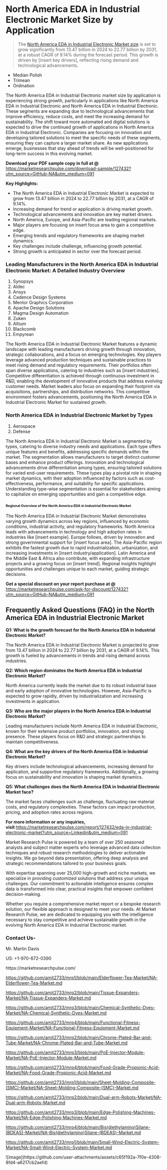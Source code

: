 <h1>North America EDA in Industrial Electronic Market&nbsp;Size by Application</h1><blockquote><p>The <a href="https://marketresearchpulse.com/download-sample/127432?utm_source=GitHub-NA&amp;utm_medium=091">North America EDA in Industrial Electronic Market size</a> is set to grow significantly from 13.47 billion in 2024 to 22.77 billion by 2031, at a robust CAGR of 9.14% during the forecast period. This growth is driven by [insert key drivers], reflecting rising demand and technological advancements.</p></blockquote><ul><li>Median Polish<li> Trimean<li> Ordination</li></ul><p>The North America EDA in Industrial Electronic market size by application is experiencing strong growth, particularly in applications like North America EDA in Industrial Electronic and North America EDA in Industrial Electronic. These segments are expanding due to technological advancements that improve efficiency, reduce costs, and meet the increasing demand for sustainability. The shift toward more automated and digital solutions is expected to drive the continued growth of applications in North America EDA in Industrial Electronic. Companies are focusing on innovation and developing tailored solutions to meet the specific needs of these segments, ensuring they can capture a larger market share. As new applications emerge, businesses that stay ahead of trends will be well-positioned for long-term success in this evolving market.</p><p><strong>Download your PDF sample copy in full at @ </strong><a href="https://marketresearchpulse.com/download-sample/127432?utm_source=GitHub-NA&amp;utm_medium=091">https://marketresearchpulse.com/download-sample/127432?utm_source=GitHub-NA&amp;utm_medium=091</a></p><p><strong>Key Highlights: </strong></p><ul><li>The North America EDA in Industrial Electronic Market is expected to grow from 13.47 billion in 2024 to 22.77 billion by 2031, at a CAGR of 9.14%.</li><li>Increasing demand for trend or application is driving market growth.</li><li>Technological advancements and innovation are key market drivers.</li><li>North America, Europe, and Asia-Pacific are leading regional markets.</li><li>Major players are focusing on insert focus area to gain a competitive edge.</li><li>Emerging trends and regulatory frameworks are shaping market dynamics.</li><li>Key challenges include challenge, influencing growth potential.</li><li>Strong growth is anticipated in sector over the forecast period.</li></ul><h3>Leading Manufacturers in the North America EDA in Industrial Electronic Market: A Detailed Industry Overview</h3><ol><li>Synopsys</li><li>Aldec</li><li>Ansys</li><li>Cadence Design Systems</li><li>Mentor Graphics Corporation</li><li>Apache Design Solutions</li><li>Magma Design Automation</li><li>Zuken</li><li>Altium</li><li>Blackcomb</li><li>Empyrean</li></ol><div class="flex max-w-full flex-col flex-grow"><div class="min-h-8 text-message flex w-full flex-col items-end gap-2 whitespace-normal break-words [.text-message+&amp;]:mt-5" dir="auto" data-message-author-role="assistant" data-message-id="fd8432e4-4910-450d-b182-61b7bfb0a01f" data-message-model-slug="gpt-4o"><div class="flex w-full flex-col gap-1 empty:hidden first:pt-[3px]"><div class="markdown prose w-full break-words dark:prose-invert light"><p>The North America EDA in Industrial Electronic Market features a dynamic landscape with leading manufacturers driving growth through innovation, strategic collaborations, and a focus on emerging technologies. Key players leverage advanced production techniques and sustainable practices to meet rising demand and regulatory requirements. Their portfolios often span diverse applications, catering to industries such as [insert industries]. Competitive differentiation is achieved through continuous investment in R&amp;D, enabling the development of innovative products that address evolving customer needs. Market leaders also focus on expanding their footprint via acquisitions, partnerships, and distribution networks. This competitive environment fosters advancements, positioning the North America EDA in Industrial Electronic Market for sustained growth.</p></div></div></div></div><h3>North America EDA in Industrial Electronic Market by Types</h3><ol><li>Aerospace<li> Defense</li></ol><div class="flex max-w-full flex-col flex-grow"><div class="min-h-8 text-message flex w-full flex-col items-end gap-2 whitespace-normal break-words [.text-message+&amp;]:mt-5" dir="auto" data-message-author-role="assistant" data-message-id="084470be-0bb7-4664-bddf-5156b4f41249" data-message-model-slug="gpt-4o-mini"><div class="flex w-full flex-col gap-1 empty:hidden first:pt-[3px]"><div class="markdown prose w-full break-words dark:prose-invert light"><p>The North America EDA in Industrial Electronic Market is segmented by types, catering to diverse industry needs and applications. Each type offers unique features and benefits, addressing specific demands within the market. The segmentation allows manufacturers to target distinct customer bases and enhance product offerings. Innovation and technological advancements drive differentiation among types, ensuring tailored solutions for varied end-user requirements. These types play a pivotal role in shaping market dynamics, with their adoption influenced by factors such as cost-effectiveness, performance, and suitability for specific applications. Understanding type-wise segmentation is essential for stakeholders aiming to capitalize on emerging opportunities and gain a competitive edge.</p></div></div></div></div><h3><span style="font-size: 11px;">Regional Overview of the North America EDA in Industrial Electronic Market</span></h3><div class="flex max-w-full flex-col flex-grow"><div class="min-h-8 text-message flex w-full flex-col items-end gap-2 whitespace-normal break-words [.text-message+&amp;]:mt-5" dir="auto" data-message-author-role="assistant" data-message-id="e9038762-ce64-4e30-91c9-9bd413514231" data-message-model-slug="gpt-4o-mini"><div class="flex w-full flex-col gap-1 empty:hidden first:pt-[3px]"><div class="markdown prose w-full break-words dark:prose-invert light"><p>The North America EDA in Industrial Electronic Market demonstrates varying growth dynamics across key regions, influenced by economic conditions, industrial activity, and regulatory frameworks. North America leads with advancements in technology and high adoption rates in industries like [insert example]. Europe follows, driven by innovation and strong governmental support for [insert focus area]. The Asia-Pacific region exhibits the fastest growth due to rapid industrialization, urbanization, and increasing investments in [insert industry/application]. Latin America and the Middle East &amp; Africa also contribute, with expanding infrastructure projects and a growing focus on [insert trend]. Regional insights highlight opportunities and challenges unique to each market, guiding strategic decisions.</p></div></div></div></div><p><strong>Get a special discount on your report purchase at @ </strong><a href="https://marketresearchpulse.com/ask-for-discount/127432?utm_source=GitHub-NA&amp;utm_medium=091">https://marketresearchpulse.com/ask-for-discount/127432?utm_source=GitHub-NA&amp;utm_medium=091</a></p><h2>Frequently Asked Questions (FAQ) in the North America EDA in Industrial Electronic Market</h2><p><strong>Q1: What is the growth forecast for the North America EDA in Industrial Electronic Market?</strong></p><p>The North America EDA in Industrial Electronic Market is projected to grow from 13.47 billion in 2024 to 22.77 billion by 2031, at a CAGR of 9.14%. This growth is fueled by advancements in trends and rising demand across industries.</p><p><strong>Q2: Which region dominates the North America EDA in Industrial Electronic Market?</strong></p><p>North America currently leads the market due to its robust industrial base and early adoption of innovative technologies. However, Asia-Pacific is expected to grow rapidly, driven by industrialization and increasing investments in application.</p><p><strong>Q3: Who are the major players in the North America EDA in Industrial Electronic Market?</strong></p><p>Leading manufacturers include North America EDA in Industrial Electronic, known for their extensive product portfolios, innovation, and strong presence. These players focus on R&amp;D and strategic partnerships to maintain competitiveness.</p><p><strong>Q4: What are the key drivers of the North America EDA in Industrial Electronic Market?</strong></p><p>Key drivers include technological advancements, increasing demand for application, and supportive regulatory frameworks. Additionally, a growing focus on sustainability and innovation is shaping market dynamics.</p><p><strong>Q5: What challenges does the North America EDA in Industrial Electronic Market face?</strong></p><p>The market faces challenges such as challenge, fluctuating raw material costs, and regulatory complexities. These factors can impact production, pricing, and adoption rates across regions.</p><p><strong>For more information or any inquiries, visit&nbsp;</strong><a href="https://marketresearchpulse.com/report/127432/eda-in-industrial-electronic-market?utm_source=Linkedin&utm_medium=091">https://marketresearchpulse.com/report/127432/eda-in-industrial-electronic-market?utm_source=Linkedin&utm_medium=091</a></p><p>Market Research Pulse is powered by a team of over 250 seasoned analysts and subject matter experts who leverage advanced data collection techniques and robust research methodologies to deliver actionable insights. We go beyond data presentation, offering deep analysis and strategic recommendations tailored to your business goals.</p><p>With expertise spanning over 25,000 high-growth and niche markets, we specialize in providing customized solutions that address your unique challenges. Our commitment to actionable intelligence ensures complex data is transformed into clear, practical insights that empower confident decision-making.</p><p>Whether you require a comprehensive market report or a bespoke research solution, our flexible approach is designed to meet your needs. At Market Research Pulse, we are dedicated to equipping you with the intelligence necessary to stay competitive and achieve sustainable growth in the evolving North America EDA in Industrial Electronic market.</p><h3><strong>Contact Us-</strong></h3><p>Mr. Martin Davis</p><p>US: +1-970-672-0390</p><p>https://marketresearchpulse.com/</p><p><a href="https://github.com/amit2733/mrp1/blob/main/Elderflower-Tea-Market/NA-Elderflower-Tea-Market.md">https://github.com/amit2733/mrp1/blob/main/Elderflower-Tea-Market/NA-Elderflower-Tea-Market.md</a></p><p><a href="https://github.com/amit2733/mrp2/blob/main/Tissue-Expanders-Market/NA-Tissue-Expanders-Market.md">https://github.com/amit2733/mrp2/blob/main/Tissue-Expanders-Market/NA-Tissue-Expanders-Market.md</a></p><p><a href="https://github.com/amit2733/mrp3/blob/main/Chemical-Synthetic-Dyes-Market/NA-Chemical-Synthetic-Dyes-Market.md">https://github.com/amit2733/mrp3/blob/main/Chemical-Synthetic-Dyes-Market/NA-Chemical-Synthetic-Dyes-Market.md</a></p><p><a href="https://github.com/amit2733/mrp4/blob/main/Functional-Fitness-Equipment-Market/NA-Functional-Fitness-Equipment-Market.md">https://github.com/amit2733/mrp4/blob/main/Functional-Fitness-Equipment-Market/NA-Functional-Fitness-Equipment-Market.md</a></p><p><a href="https://github.com/amit2733/mrp2/blob/main/Chrome-Plated-Bar-and-Tube-Market/NA-Chrome-Plated-Bar-and-Tube-Market.md">https://github.com/amit2733/mrp2/blob/main/Chrome-Plated-Bar-and-Tube-Market/NA-Chrome-Plated-Bar-and-Tube-Market.md</a></p><p><a href="https://github.com/amit2733/mrp3/blob/main/PoE-Injector-Module-Market/NA-PoE-Injector-Module-Market.md">https://github.com/amit2733/mrp3/blob/main/PoE-Injector-Module-Market/NA-PoE-Injector-Module-Market.md</a></p><p><a href="https://github.com/amit2733/mrp4/blob/main/Food-Grade-Propionic-Acid-Market/NA-Food-Grade-Propionic-Acid-Market.md">https://github.com/amit2733/mrp4/blob/main/Food-Grade-Propionic-Acid-Market/NA-Food-Grade-Propionic-Acid-Market.md</a></p><p><a href="https://github.com/amit2733/mrp1/blob/main/Sheet-Molding-Composite-(SMC)-Market/NA-Sheet-Molding-Composite-(SMC)-Market.md">https://github.com/amit2733/mrp1/blob/main/Sheet-Molding-Composite-(SMC)-Market/NA-Sheet-Molding-Composite-(SMC)-Market.md</a></p><p><a href="https://github.com/amit2733/mrp2/blob/main/Dual-arm-Robots-Market/NA-Dual-arm-Robots-Market.md">https://github.com/amit2733/mrp2/blob/main/Dual-arm-Robots-Market/NA-Dual-arm-Robots-Market.md</a></p><p><a href="https://github.com/amit2733/mrp3/blob/main/Edge-Polishing-Machines-Market/NA-Edge-Polishing-Machines-Market.md">https://github.com/amit2733/mrp3/blob/main/Edge-Polishing-Machines-Market/NA-Edge-Polishing-Machines-Market.md</a></p><p><a href="https://github.com/amit2733/mrp4/blob/main/Bis(diethylamino)Silane-(BDEAS)-Market/NA-Bis(diethylamino)Silane-(BDEAS)-Market.md">https://github.com/amit2733/mrp4/blob/main/Bis(diethylamino)Silane-(BDEAS)-Market/NA-Bis(diethylamino)Silane-(BDEAS)-Market.md</a></p><p><a href="https://github.com/amit2733/mrp1/blob/main/Small-Wind-Electric-System-Market/NA-Small-Wind-Electric-System-Market.md">https://github.com/amit2733/mrp1/blob/main/Small-Wind-Electric-System-Market/NA-Small-Wind-Electric-System-Market.md</a></p>
![image](https://github.com/user-attachments/assets/c65f192a-7f0e-4308-8fd4-a6217cb2aefd)
